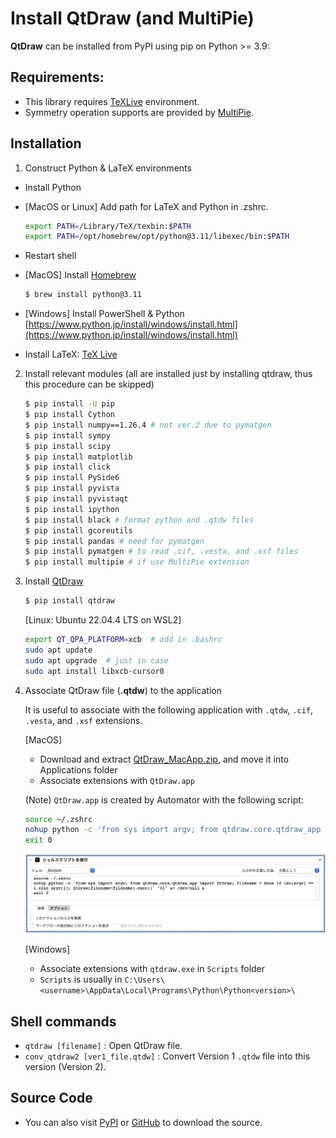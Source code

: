 # Install QtDraw (and MultiPie)

**QtDraw** can be installed from PyPI using pip on Python >= 3.9:


## Requirements:
- This library requires [TeXLive](https://www.tug.org/texlive/) environment.
- Symmetry operation supports are provided by [MultiPie](https://github.com/CMT-MU/MultiPie).

## Installation

1. Construct Python & LaTeX environments
- Install Python
- [MacOS or Linux] Add path for LaTeX and Python in .zshrc.
    ```bash
    export PATH=/Library/TeX/texbin:$PATH
    export PATH=/opt/homebrew/opt/python@3.11/libexec/bin:$PATH
    ```
- Restart shell
- [MacOS] Install [Homebrew](https://brew.sh/index_ja)
    ```bash
    $ brew install python@3.11
    ```
- [Windows] Install PowerShell & Python [https://www.python.jp/install/windows/install.html](https://www.python.jp/install/windows/install.html)

- Install LaTeX: [TeX Live](https://www.tug.org/texlive/doc/texlive-ja/texlive-ja.pdf)

2. Install relevant modules (all are installed just by installing qtdraw, thus this procedure can be skipped)
    ```bash
    $ pip install -U pip
    $ pip install Cython
    $ pip install numpy==1.26.4 # not ver.2 due to pymatgen
    $ pip install sympy
    $ pip install scipy
    $ pip install matplotlib
    $ pip install click
    $ pip install PySide6
    $ pip install pyvista
    $ pip install pyvistaqt
    $ pip install ipython
    $ pip install black # format python and .qtdw files
    $ pip install gcoreutils
    $ pip install pandas # need for pymatgen
    $ pip install pymatgen # to read .cif, .vesta, and .xsf files
    $ pip install multipie # if use MultiPie extension
    ```

3. Install [QtDraw](https://cmt-mu.github.io/QtDraw/)

    ```bash
    $ pip install qtdraw
    ```
    [Linux: Ubuntu 22.04.4 LTS on WSL2]
    ```bash
    export QT_QPA_PLATFORM=xcb  # add in .bashrc
    sudo apt update
    sudo apt upgrade  # just in case
    sudo apt install libxcb-cursor0
    ```

4. Associate QtDraw file (**.qtdw**) to the application

    It is useful to associate with the following application with `.qtdw`, `.cif`, `.vesta`, and `.xsf` extensions.

   [MacOS]
   - Download and extract [QtDraw_MacApp.zip](https://github.com/CMT-MU/QtDraw/tree/main/others/QtDraw_MacApp.zip), and move it into Applications folder
   - Associate extensions with `QtDraw.app`

    (Note) `QtDraw.app` is created by Automator with the following script:
    ```bash
    source ~/.zshrc
    nohup python -c 'from sys import argv; from qtdraw.core.qtdraw_app import QtDraw; filename = None if len(argv) == 1 else argv[1]; QtDraw(filename=filename).exec()' "$1" &> /dev/null &
    exit 0
    ```
    ![automator.jpg](fig/automator.jpg)

    [Windows]
    - Associate extensions with `qtdraw.exe` in `Scripts` folder
    - `Scripts` is usually in `C:\Users\<username>\AppData\Local\Programs\Python\Python<version>\`

## Shell commands
  - `qtdraw [filename]` : Open QtDraw file.
  - `conv_qtdraw2 [ver1_file.qtdw]` : Convert Version 1 `.qtdw` file into this version (Version 2).

## Source Code
- You can also visit [PyPI](https://pypi.org/project/qtdraw/) or [GitHub](https://github.com/CMT-MU/QtDraw) to download the source.
